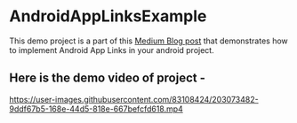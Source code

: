 # AndroidAppLinksExample

This demo project is a part of this [Medium Blog post](https://medium.com/@shivamgupta007/how-to-implement-android-app-links-in-your-android-project-b6eaac6524ad) that 
demonstrates how to implement Android App Links in your android project.

## Here is the demo video of project -

https://user-images.githubusercontent.com/83108424/203073482-9ddf67b5-168e-44d5-818e-667befcfd618.mp4
                                                                                    
